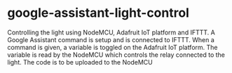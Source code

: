 # google-assistant-light-control
Controlling the light using NodeMCU, Adafruit IoT platform and IFTTT. A Google Assistant command is setup and is connected to IFTTT. When a command is given, a variable is toggled on the Adafruit IoT platform. The variable is read by the NodeMCU which controls the relay connected to the light. The code is to be uploaded to the NodeMCU
